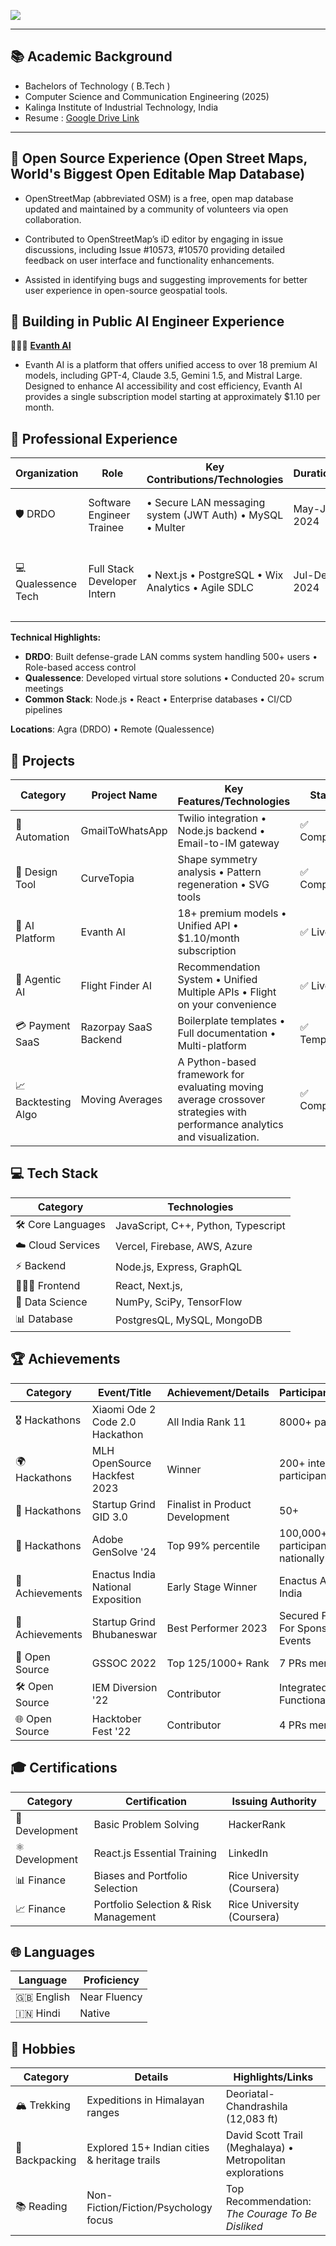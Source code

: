 

![](https://komarev.com/ghpvc/?username=StillAbeginnerr&color=green)

---
## 📚 Academic Background
- Bachelors of Technology ( B.Tech )
- Computer Science and Communication Engineering (2025)
- Kalinga Institute of Industrial Technology, India
- Resume : [Google Drive Link](https://drive.google.com/file/d/1t35aGpHSMXfdzhVYLWoS3BhHEYddZZLT/view?usp=sharing)
---

## 🌟 Open Source Experience (Open Street Maps, World's Biggest Open Editable Map Database)
- OpenStreetMap (abbreviated OSM) is a free, open map database updated and maintained by a community of volunteers via open collaboration.
  
- Contributed to OpenStreetMap’s iD editor by engaging in issue discussions, including Issue #10573,
#10570 providing detailed feedback on user interface and functionality enhancements.

- Assisted in identifying bugs and suggesting improvements for better user experience in open-source
geospatial tools.


## 🌟 Building in Public AI Engineer Experience
 🙎🏻‍♂️   [**Evanth AI**](https://www.evanth.in) <br>

- Evanth AI is a platform that offers unified access to over 18 premium AI models, including GPT-4, Claude 3.5, Gemini 1.5, and Mistral Large. Designed to enhance AI accessibility and cost efficiency, Evanth AI provides a single subscription model starting at approximately $1.10 per month.

## 🌟 Professional Experience

| Organization       | Role                          | Key Contributions/Technologies                          | Duration        | Impact                          |
|--------------------|-------------------------------|----------------------------------------------------------|-----------------|---------------------------------|
| 🛡️ DRDO            | Software Engineer Trainee     | • Secure LAN messaging system (JWT Auth) • MySQL • Multer | May-Jul 2024    | Production level • 99.9% uptime |
| 💻 Qualessence Tech| Full Stack Developer Intern   | • Next.js • PostgreSQL • Wix Analytics • Agile SDLC      | Jul-Dec 2024    | 35% inquiry boost • 40% faster rendering |

**Technical Highlights:**  
- **DRDO**: Built defense-grade LAN comms system handling 500+ users • Role-based access control  
- **Qualessence**: Developed virtual store solutions • Conducted 20+ scrum meetings  
- **Common Stack**: Node.js • React • Enterprise databases • CI/CD pipelines  

**Locations**: Agra (DRDO) • Remote (Qualessence)  


## 🌟 Projects

| Category       | Project Name               | Key Features/Technologies                                  | Status         |
|----------------|----------------------------|------------------------------------------------------------|----------------|
| 🤖 Automation  | GmailToWhatsApp            | Twilio integration • Node.js backend • Email-to-IM gateway | ✅ Completed   |
| 🎨 Design Tool | CurveTopia                 | Shape symmetry analysis • Pattern regeneration • SVG tools | ✅ Completed   |
| 🧠 AI Platform | Evanth AI                  | 18+ premium models • Unified API • $1.10/month subscription| ✅ Live        |
| 💬 Agentic AI  |  Flight Finder AI     | Recommendation System • Unified Multiple APIs • Flight on your convenience | ✅ Live |
| 💳 Payment SaaS| Razorpay SaaS Backend      | Boilerplate templates • Full documentation • Multi-platform | ✅ Template  |
| 📈 Backtesting Algo | Moving Averages | A Python-based framework for evaluating moving average crossover strategies with performance analytics and visualization. | ✅ Completed |


## 💻 Tech Stack

| Category              | Technologies                          |
|-----------------------|---------------------------------------|
| 🛠️ Core Languages    | JavaScript, C++, Python, Typescript              | 
| ☁️ Cloud Services     | Vercel, Firebase, AWS, Azure                                |
| ⚡ Backend            | Node.js, Express, GraphQL            | 
| 🧑🏻‍🎨 Frontend           | React, Next.js,                        | 
| 🔬 Data Science       | NumPy, SciPy, TensorFlow              | 
| 📊 Database | PostgresQL, MySQL, MongoDB |



## 🏆 Achievements

| Category        | Event/Title                                  | Achievement/Details                          | Participants/Details          |
|-----------------|----------------------------------------------|----------------------------------------------|-------------------------------|
| 🎖️ Hackathons   | Xiaomi Ode 2 Code 2.0 Hackathon              | All India Rank 11                            | 8000+ participants           |
| 🌍 Hackathons    | MLH OpenSource Hackfest 2023                 | Winner                                       | 200+ international participants |
| 🚀 Hackathons    | Startup Grind GID 3.0                        | Finalist in Product Development              | 50+                            |
| 🎨 Hackathons    | Adobe GenSolve '24                           | Top 99% percentile                             | 100,000+ participants nationally |
| 🌟 Achievements  | Enactus India National Exposition            | Early Stage Winner                           |  Enactus All over India                            |
| 🏅 Achievements  | Startup Grind Bhubaneswar                    | Best Performer 2023                          | Secured Funding For Sponsorship Events                            |
| 🔧 Open Source   | GSSOC 2022                                   | Top 125/1000+ Rank                               | 7 PRs merged                   |
| 🛠️ Open Source   | IEM Diversion '22                            | Contributor                                  | Integrated TTS Functionality.                              |
| 🌐 Open Source   | Hacktober Fest '22                           | Contributor                                  | 4 PRs merged                              |

## 🎓 Certifications

| Category        | Certification                                | Issuing Authority                           |
|-----------------|----------------------------------------------|---------------------------------------------|
| 🧩 Development   | Basic Problem Solving                        | HackerRank                                  |
| ⚛️ Development   | React.js Essential Training                  | LinkedIn                                    |
| 📊 Finance       | Biases and Portfolio Selection               | Rice University (Coursera)                 |
| 📈 Finance       | Portfolio Selection & Risk Management       | Rice University (Coursera)                 |

## 🌐 Languages

| Language       | Proficiency      |
|----------------|------------------|
| 🇬🇧 English     | Near Fluency     |                                      
| 🇮🇳 Hindi       | Native           |                                      

## 🎒 Hobbies

| Category         | Details                                                                 | Highlights/Links                                                                 |
|------------------|-------------------------------------------------------------------------|---------------------------------------------------------------------------------|
| 🏔️ Trekking      | Expeditions in Himalayan ranges                                   | Deoriatal-Chandrashila (12,083 ft)  |
| 🚶 Backpacking  | Explored 15+ Indian cities & heritage trails                          | David Scott Trail (Meghalaya) • Metropolitan explorations                      |
| 📚 Reading        | Non-Fiction/Fiction/Psychology focus                                            | Top Recommendation: *The Courage To Be Disliked*                                |

